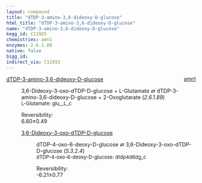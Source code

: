 ```yaml
---
layout: compound
title: "dTDP-3-amino-3,6-dideoxy-D-glucose"
html_title: "dTDP-3-amino-3,6-dideoxy-D-glucose"
name: "dTDP-3-amino-3,6-dideoxy-D-glucose"
kegg_id: C11925
chemistries: amn1
enzymes: 2.6.1.89
native: false
bigg_id:
indirect_via: C11933
---
```

<dl><dt class='rs-product'><a href='{{ site.url }}{{ site.baseurl }}/compounds/C11925' class='link-dark' data-bs-toggle='tooltip' data-bs-html='true' data-bs-title='KEGG: C11925'>dTDP-3-amino-3,6-dideoxy-D-glucose</a><span style='float: right; max-width: 40%'><a href='{{ site.url }}{{ site.baseurl }}/chemistries/amn1' class='link-dark opacity-50' style='font-size: small; word-wrap: anywhere;'>amn1</a></span></dt><dd><p>3,6-Dideoxy-3-oxo-dTDP-D-glucose + L-Glutamate &#8644; dTDP-3-amino-3,6-dideoxy-D-glucose + 2-Oxoglutarate (<i>2.6.1.89</i>)<br /><span style='font-size: small;'><span data-bs-toggle='tooltip' data-bs-html='true' data-bs-title='KEGG: C00025'>L-Glutamate</span>: glu__L_c</span><br /><div class="reversibility_info">Reversibility: <div class="progress"><div class="progress-bar bg-success" role="progressbar" style="width: 0%" aria-valuenow="0" aria-valuemin="0" aria-valuemax="100"></div></div><span>6.60&plusmn;0.49</span><div class="progress"><div class="progress-bar bg-danger" role="progressbar" style="width: 66.00%" aria-valuenow="6.600086287929116" aria-valuemin="0" aria-valuemax="10"></div><div class="progress-bar bg-warning" role="progressbar" style="width: 4.89%" aria-valuenow="6.600086287929116" aria-valuemin="0" aria-valuemax="10"></div></div></div></p><dl><dt><a href='{{ site.url }}{{ site.baseurl }}/compounds/C11908' class='link-dark' data-bs-toggle='tooltip' data-bs-html='true' data-bs-title='KEGG: C11908'>3,6-Dideoxy-3-oxo-dTDP-D-glucose</a><span style='float: right; max-width: 40%'><a href='{{ site.url }}{{ site.baseurl }}/chemistries/None' class='link-dark opacity-50' style='font-size: small; word-wrap: anywhere;'></a></span></dt><dd><p>dTDP-4-oxo-6-deoxy-D-glucose &#8644; 3,6-Dideoxy-3-oxo-dTDP-D-glucose (<i>5.3.2.4</i>)<br /><span style='font-size: small;'><span data-bs-toggle='tooltip' data-bs-html='true' data-bs-title='KEGG: C11907'>dTDP-4-oxo-6-deoxy-D-glucose</span>: dtdp4d6dg_c</span><br /><div class="reversibility_info">Reversibility: <div class="progress" style="flex-direction: row-reverse;"><div class="progress-bar bg-success" role="progressbar" style="width: 62.13%" aria-valuenow="-6.2133087995256195" aria-valuemin="0" aria-valuemax="10"></div><div class="progress-bar bg-warning" role="progressbar" style="width: 7.68%" aria-valuenow="-6.2133087995256195" aria-valuemin="0" aria-valuemax="10"></div></div><span>-6.21&plusmn;0.77</span><div class="progress"><div class="progress-bar bg-danger" role="progressbar" style="width: 0%" aria-valuenow="-6.2133087995256195" aria-valuemin="0" aria-valuemax="10"></div></div></div></p><dl></dl></dd></dl></dd></dl>